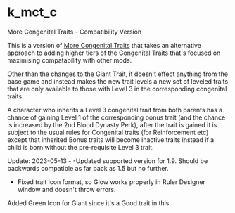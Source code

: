 # k_mct_c
More Congenital Traits - Compatibility Version

This is a version of <a href="https://steamcommunity.com/sharedfiles/filedetails/?id=2298410092" target="_blank">More Congenital Traits</a> that takes an alternative approach to adding higher tiers of the Congenital Traits that's focused on maximising compatability with other mods.

Other than the changes to the Giant Trait, it doesn't effect anything from the base game and instead makes the new trait levels a new set of leveled traits that are only available to those with Level 3 in the corresponding congenital traits.

A character who inherits a Level 3 congenital trait from both parents has a chance of gaining Level 1 of the corresponding bonus trait (and the chance is increased by the 2nd Blood Dynasty Perk), after the trait is gained it is subject to the usual rules for Congenital traits (for Reinforcement etc) except that inherited Bonus traits will become inactive traits instead if a child is born without the pre-requisite Level 3 trait.

Update:
2023-05-13 -
-Updated supported version for 1.9. Should be backwards compatible as far back as 1.5 but no further.
- Fixed trait icon format, so Glow works properly in Ruler Designer window and doesn't throw errors.

Added Green Icon for Giant since it's a Good trait in this.
